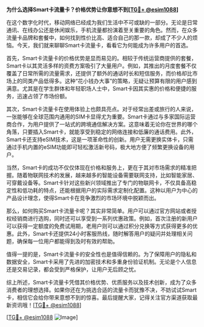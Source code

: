 **为什么选择Smart卡流量卡？价格优势让你意想不到[[TG💪+ @esim1088](https://t.me/s/esim1088)]**

在这个数字化时代，移动网络已经成为我们生活中不可或缺的一部分。无论是日常通讯、在线办公还是休闲娱乐，手机流量都扮演着至关重要的角色。然而，在众多流量卡品牌和套餐中，如何找到性价比高、适合自己的那一款，却成了不少人的烦恼。今天，我们就来聊聊Smart卡流量卡，看看它为何能成为许多用户的首选。

首先，Smart卡流量卡的价格优势是显而易见的。相较于传统运营商提供的套餐，Smart卡以其灵活多样的资费方案吸引了大量用户。例如，其推出的月度套餐不仅覆盖了日常所需的流量需求，还提供了额外的通话时长和短信服务，而价格却比市场上的同类产品低得多。这种“花小钱办大事”的策略，无疑让预算有限的用户感到满意。尤其是在学生群体和年轻职场人士中，Smart卡因其实惠的价格和便捷的服务，迅速占领了市场份额。

其次，Smart卡流量卡在使用体验上也颇具亮点。对于经常出差或旅行的人来说，一张能够在全球范围内通用的SIM卡显得尤为重要。Smart卡通过与多家国际运营商合作，为用户提供了一站式的跨境通信解决方案。这意味着无论你在世界的哪个角落，只要插入Smart卡，就能享受到稳定的网络连接和低廉的通话费用。此外，Smart卡还支持eSIM技术，这是一项革命性的创新。用户无需更换实体卡，只需通过手机内置的eSIM功能即可轻松激活新号码，极大地方便了频繁更换设备的用户。

当然，Smart卡的成功不仅仅体现在价格和服务上，更在于其对市场需求的精准把握。随着物联网技术的发展，越来越多的智能设备需要联网支持，比如智能家居、可穿戴设备等。Smart卡针对这些新兴领域推出了专门的物联网卡，不仅具备高稳定性和低功耗的特点，还能根据用户的实际需求定制化配置。这种以用户为中心的产品设计理念，使得Smart卡在竞争激烈的市场环境中脱颖而出。

那么，如何购买Smart卡流量卡呢？其实非常简单。用户可以通过官方网站或者授权经销商进行选购，同时还可以享受到一系列优惠政策。例如，首次注册的新用户可以获得一定额度的免费试用期，老用户则可以通过积分兑换等方式获得更多的优惠。此外，Smart卡还提供24小时客服热线，随时解答用户的疑问并处理相关问题，确保每一位用户都能得到及时有效的帮助。

值得一提的是，Smart卡流量卡的安全性也是值得信赖的。为了保障用户的隐私和数据安全，Smart卡采用了先进的加密技术和多重身份验证机制。无论是个人信息还是交易记录，都会受到严格保护，让用户无后顾之忧。

综上所述，Smart卡流量卡凭借其价格优势、优质服务以及技术创新，成为了众多消费者的理想选择。如果你还在为挑选合适的流量卡而犹豫不决，不妨试试Smart卡，相信它会给你带来意想不到的惊喜。最后提醒大家，记得关注官方渠道获取最新资讯哦！[[TG💪+ @esim1088](https://t.me/s/esim1088)]

[[TG💪+ @esim1088](https://t.me/s/esim1088) ![Image](https://i.postimg.cc/4NQfJmqS/Snipaste-2025-05-13-00-14-12.png)]